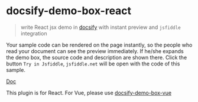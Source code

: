 # docsify-demo-box-react

> write React jsx demo in [docsify](https://docsify.js.org/#/) with instant preview and `jsfiddle` integration


Your sample code can be rendered on the page instantly, so the people who read your document can see the preview immediately.
If he/she expands the demo box, the source code and description are shown there.
Click the button `Try in Jsfiddle`, `jsfiddle.net` will be open with the code of this sample.

[Doc](https://njleonzhang.github.io/docsify-demo-box-react/)

This plugin is for React. For Vue, please use [docsify-demo-box-vue](https://njleonzhang.github.io/docsify-demo-box-vue)
